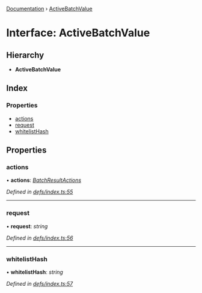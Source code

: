[Documentation](../README.md) › [ActiveBatchValue](activebatchvalue.md)

# Interface: ActiveBatchValue

## Hierarchy

* **ActiveBatchValue**

## Index

### Properties

* [actions](activebatchvalue.md#actions)
* [request](activebatchvalue.md#request)
* [whitelistHash](activebatchvalue.md#whitelisthash)

## Properties

###  actions

• **actions**: *[BatchResultActions](batchresultactions.md)*

*Defined in [defs/index.ts:55](https://github.com/badbatch/graphql-box/blob/9d329e0/packages/fetch-manager/src/defs/index.ts#L55)*

___

###  request

• **request**: *string*

*Defined in [defs/index.ts:56](https://github.com/badbatch/graphql-box/blob/9d329e0/packages/fetch-manager/src/defs/index.ts#L56)*

___

###  whitelistHash

• **whitelistHash**: *string*

*Defined in [defs/index.ts:57](https://github.com/badbatch/graphql-box/blob/9d329e0/packages/fetch-manager/src/defs/index.ts#L57)*
